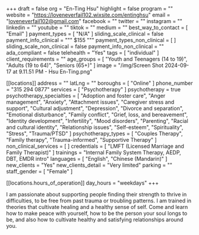 +++
draft = false
org = "En-Ting Hsu"
highlight = false
program = ""
website = "https://loveneverfail102.wixsite.com/entinghsu"
email = "loveneverfail102@gmail.com"
facebook = ""
twitter = ""
instagram = ""
linkedin = ""
youtube = ""
tiktok = ""
medium = ""
best_way_to_contact = [ "Email" ]
payment_types = [ "N/A" ]
sliding_scale_clinical = false
payment_info_clinical = """
$155
"""
payment_types_non_clinical = [ ]
sliding_scale_non_clinical = false
payment_info_non_clinical = ""
ada_compliant = false
telehealth = "Yes"
tags = [ "individual" ]
client_requirements = ""
age_groups = [
  "Youth and Teenagers (14 to 19)",
  "Adults (19 to 64)",
  "Seniors (65+)"
]
image = "/img/Screen Shot 2024-09-17 at 9.11.51 PM - Hsu En-Ting.png"

[[locations]]
address = ""
latLng = ""
boroughs = [ "Online" ]
phone_number = "315 294 0877"
services = [ "Psychotherapy" ]
psychotherapy = true
psychotherapy_specialties = [
  "Adoption and foster care",
  "Anger management",
  "Anxiety",
  "Attachment issues",
  "Caregiver stress and support",
  "Cultural adjustment",
  "Depression",
  "Divorce and separation",
  "Emotional disturbance",
  "Family conflict",
  "Grief, loss, and bereavement",
  "Identity development",
  "Infertility",
  "Mood disorders",
  "Parenting",
  "Racial and cultural identity",
  "Relationship issues",
  "Self-esteem",
  "Spirituality",
  "Stress",
  "Trauma/PTSD"
]
psychotherapy_types = [
  "Couples Therapy",
  "Family therapy",
  "Trauma-informed",
  "Supportive Therapy"
]
non_clinical_services = [ ]
credentials = [ "LMFT (Licensed Marriage and Family Therapist)" ]
trainings = "Internal Family System Therapy, AEDP, DBT, EMDR intro"
languages = [ "English", "Chinese (Mandarin)" ]
new_clients = "Yes"
new_clients_detail = "Very limited"
parking = ""
staff_gender = [ "Female" ]

  [[locations.hours_of_operation]]
  day_hours = "weekdays"
+++


I am passionate about supporting people finding their strength to thrive in difficulties, to be free from past trauma or troubling patterns. I am trained in theories that cultivate healing and a healthy sense of self. Come and learn how to make peace with yourself, how to be the person your soul longs to be, and also how to cultivate healthy and satisfying relationships around you.
